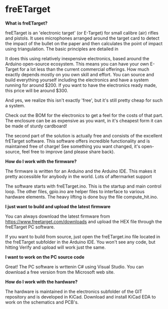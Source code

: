 # freETarget

**What is freETarget?**

freETarget is an 'electronic target' (or E-Target) for small calibre (air) rifles and pistols. It uses microphones arranged around the target card to detect the impact of the bullet on the paper and then calculates the point of impact using triangulation. The basic principles are detailed in 

It does this using relatively inexpensive electronics, based around the Arduino open-source ecosystem. This means you can have your own E-Target for a lot less than the current commercial offerings. How much exactly depends mostly on you own skill and effort. You can source and build everything yourself including the electronics and have a system running for around $200. If you want to have the electronics ready made, this price will be around $300.

And yes, we realize this isn't exactly 'free', but it's still pretty cheap for such a system.

Check out the BOM for the electronics to get a feel for the costs of that part. The enclosure can be as expensive as you want, in it's cheapest form it can be made of sturdy cardboard!

The second part of the solution is actually free and consists of the excellent frETarget software. This software offers incredible functionality and is maintained free of charge! See something you want changed, it's open-source, feel free to improve (and please share back).

**How do I work with the firmware?**

The firmware is written for an Arduino and the Arduino IDE.  This makes it pretty accessible for anybody in the world.  Lots of aftermarket support

The software starts with freETarget.ino.  This is the startup and main control loop.  The other files, gpio.ino are helper files to interface to various hardware elements.  The heavy lifting is done buy the file compute_hit.ino.  


**I just want to build and upload the latest firmware**

You can always download the latest firmware from https://www.freetarget.com/downloads and upload the HEX file through the freETarget PC software. 

If you want to build from source, just open the freETarget.ino file located in the freETarget subfolder in the Arduino IDE. You won't see any code, but hitting Verify and upload will work just the same.

**I want to work on the PC source code**

Great! The PC software is wrttenin C# using Visual Studio.  You can download a free version from the Microsoft web site.  


**How do I work with the hardware?**

The hardware is maintained in the electronics subfolder of the GIT repository and is developed in KiCad. Download and install KiCad EDA to work on the schematics and PCB's.